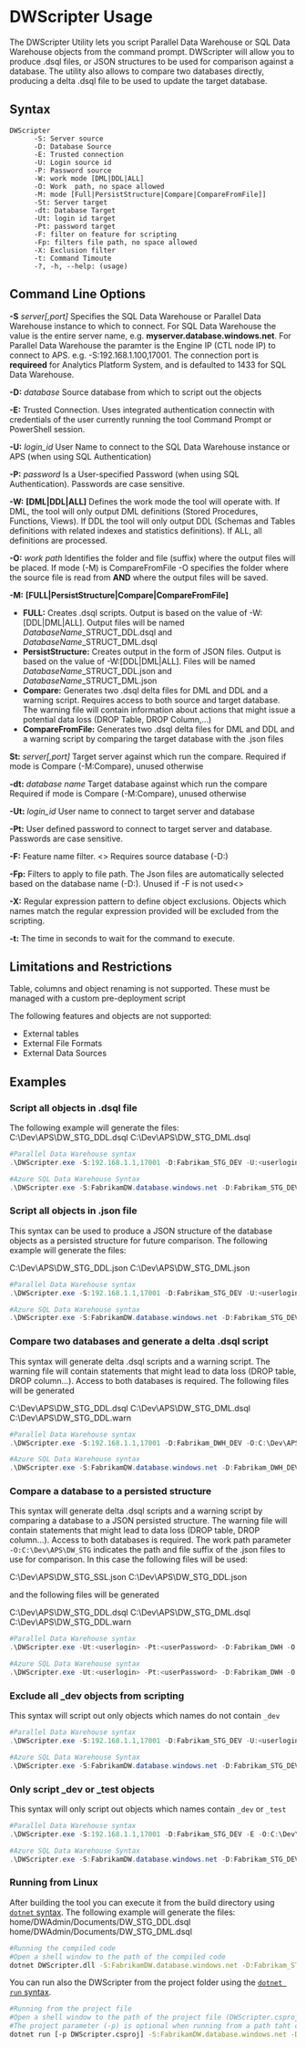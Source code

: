 # DWScripter Usage

The DWScripter Utility lets you script Parallel Data Warehouse or SQL Data Warehouse objects from the command prompt. DWScripter will allow you to produce .dsql files, or JSON structures to be used for comparison against a database.
The utility also allows to compare two databases directly, producing a delta .dsql file to be used to update the target database.

## Syntax

````
DWScripter
      -S: Server source
      -D: Database Source
      -E: Trusted connection
      -U: Login source id
      -P: Password source
      -W: work mode [DML|DDL|ALL]
      -O: Work  path, no space allowed
      -M: mode [Full|PersistStructure|Compare|CompareFromFile]]
      -St: Server target
      -dt: Database Target
      -Ut: login id target
      -Pt: password target
      -F: filter on feature for scripting
      -Fp: filters file path, no space allowed
      -X: Exclusion filter
      -t: Command Timoute
      -?, -h, --help: (usage)

````

## Command Line Options

**-S** *server[,port]*
Specifies the SQL Data Warehouse or Parallel Data Warehouse instance to which to connect. For SQL Data Warehouse the value is the entire server name, e.g. **myserver.database.windows.net**. For Parallel Data Warehouse the paramter is the Engine IP (CTL node IP) to connect to APS. e.g. -S:192.168.1.100,17001. The connection port is **requireed** for Analytics Platform System, and is defaulted to 1433 for SQL Data Warehouse.

**-D:** *database*
Source database from which to script out the objects

**-E:**
Trusted Connection. Uses integrated authentication connectin with credentials of the user currently running the tool Command Prompt or PowerShell session.

**-U:** *login_id*
User Name to connect to the SQL Data Warehouse instance or APS (when using SQL Authentication)

**-P:** *password*
Is a User-specified Password (when using SQL Authentication). Passwords are case sensitive.

**-W:** **[DML|DDL|ALL]**
Defines the work mode the tool will operate with. If DML, the tool will only output DML definitions (Stored Procedures, Functions, Views). If DDL the tool will only output DDL (Schemas and Tables definitions with related indexes and statistics definitions). If ALL, all definitions are processed.

**-O:** *work path*
Identifies the folder and file (suffix) where the output files will be placed. If mode (-M) is CompareFromFile -O specifies the folder where the source file is read from **AND** where the output files will be saved.

**-M:** **[FULL|PersistStructure|Compare|CompareFromFile]**

- **FULL:** Creates .dsql scripts. Output is based on the value of -W:[DDL|DML|ALL]. Output files will be named *DatabaseName*_STRUCT_DDL.dsql and *DatabaseName*_STRUCT_DML.dsql
- **PersistStructure:** Creates output in the form of JSON files. Output is based on the value of -W:[DDL|DML|ALL]. Files will be named *DatabaseName*_STRUCT_DDL.json and *DatabaseName*_STRUCT_DML.json
- **Compare:** Generates two .dsql delta files for DML and DDL and a warning script. Requires access to both source and target database. The warning file will contain information about actions that might issue a potential data loss (DROP Table, DROP Column,...)
- **CompareFromFile:** Generates two .dsql delta files for DML and DDL and a warning script by comparing the target database with the .json files

**St:** *server[,port]*
Target server against which run the compare. Required if mode is Compare (-M:Compare), unused otherwise

**-dt:** *database name*
Target database against which run the compare Required if mode is Compare (-M:Compare), unused otherwise

**-Ut:** *login_id*
User name to connect to target server and database

**-Pt:**
User defined password to connect to target server and database. Passwords are case sensitive.

**-F:**
Feature name filter. <>
Requires source database (-D:)

**-Fp:**
Filters to apply to file path. The Json files are automatically selected based on the database name (-D:). Unused if -F is not used<>

**-X:**
Regular expression pattern to define object exclusions. Objects which names match the regular expression provided will be excluded from the scripting.

**-t:**
The time in seconds to wait for the command to execute.

## Limitations and Restrictions

Table, columns and object renaming is not supported. These must be managed with a custom pre-deployment script

The following features and objects are not supported:

- External tables
- External File Formats
- External Data Sources

## Examples

### **Script all objects in .dsql file**

The following example will generate the files:
C:\Dev\APS\DW_STG_DDL.dsql
C:\Dev\APS\DW_STG_DML.dsql

```PowerShell
#Parallel Data Warehouse syntax
.\DWScripter.exe -S:192.168.1.1,17001 -D:Fabrikam_STG_DEV -U:<userlogin> -P:<userPassword> -O:C:\Dev\APS\DW_STG -M:Full

#Azure SQL Data Warehouse Syntax
.\DWScripter.exe -S:FabrikamDW.database.windows.net -D:Fabrikam_STG_DEV -U:<userlogin> -P:<userPassword> -O:C:\Dev\APS\DW_STG -M:Full
```

### **Script all objects in .json file**

This syntax can be used to produce a JSON structure of the database objects as a persisted structure for future comparison. The following example will generate the files:

C:\Dev\APS\DW_STG_DDL.json
C:\Dev\APS\DW_STG_DML.json

```PowerShell
#Parallel Data Warehouse syntax
.\DWScripter.exe -S:192.168.1.1,17001 -D:Fabrikam_STG_DEV -U:<userlogin> -P:<userPassword> -O:C:\Dev\APS\DW_STG -M:PersistStructure

#Azure SQL Data Warehouse syntax
.\DWScripter.exe -S:FabrikamDW.database.windows.net -D:Fabrikam_STG_DEV -U:<userlogin> -P:<userPassword> -O:C:\Dev\APS\DW_STG -M:PersistStructure
```

### **Compare two databases and generate a delta .dsql script**

This syntax will generate delta .dsql scripts and a warning script. The warning file will contain statements that might lead to data loss (DROP table, DROP column...). Access to both databases is required. The following files will be generated

C:\Dev\APS\DW_STG_DDL.dsql
C:\Dev\APS\DW_STG_DML.dsql
C:\Dev\APS\DW_STG_DDL.warn

```PowerShell
#Parallel Data Warehouse syntax
.\DWScripter.exe -S:192.168.1.1,17001 -D:Fabrikam_DWH_DEV -O:C:\Dev\APS\DW_STG-M:Compare -U:<userlogin> -P:<userPassword> -St:10.192.168.10,17001 -Dt:Fabrikam_DWH_INT -Ut:<Targetuserlogin> -Pt:<TargetuserPassword> -F:All

#Azure SQL Data Warehouse syntax
.\DWScripter.exe -S:FabrikamDW.database.windows.net -D:Fabrikam_DWH_DEV -O:C:\Dev\APS\DW_STG -M:Compare -U:<userlogin> -P:<userPassword> -St:pdwQA.database.windows.net -Dt:Fabrikam_DWH_INT -Ut:<Targetuserlogin> -Pt:<TargetuserPassword> -F:All
```

### **Compare a database to a persisted structure**

This syntax will generate delta .dsql scripts and a warning script by comparing a database to a JSON persisted structure. The warning file will contain statements that might lead to data loss (DROP table, DROP column...). Access to both databases is required.
The work path parameter `-O:C:\Dev\APS\DW_STG` indicates the path and file suffix of the .json files to use for comparison. In this case the following files will be used:

C:\Dev\APS\DW_STG_SSL.json
C:\Dev\APS\DW_STG_DDL.json

and the following files will be generated

C:\Dev\APS\DW_STG_DDL.dsql
C:\Dev\APS\DW_STG_DML.dsql
C:\Dev\APS\DW_STG_DDL.warn

```PowerShell
#Parallel Data Warehouse syntax
.\DWScripter.exe -Ut:<userlogin> -Pt:<userPassword> -D:Fabrikam_DWH -O:C:\Dev\APS\DW_STG -M:CompareFromFile -St:192.168.1.1,17001 -Dt:Fabrikam_DWH_INT -F:ALL

#Azure SQL Data Warehouse syntax
.\DWScripter.exe -Ut:<userlogin> -Pt:<userPassword> -D:Fabrikam_DWH -O:C:\Dev\APS\DW_STG -M:CompareFromFile -St:FabrikamDW.database.windows.net -Dt:Fabrikam_DWH_INT -F:ALL
```

### **Exclude all _dev objects from scripting**

This syntax will script out only objects which names do not contain ```_dev```

```PowerShell
#Parallel Data Warehouse syntax
.\DWScripter.exe -S:192.168.1.1,17001 -D:Fabrikam_STG_DEV -U:<userlogin> -P:<userPassword> -O:C:\Dev\APS\DW_STG -M:Full -X:"_dev"

#Azure SQL Data Warehouse Syntax
.\DWScripter.exe -S:FabrikamDW.database.windows.net -D:Fabrikam_STG_DEV -U:<userlogin> -P:<userPassword> -O:C:\Dev\APS\DW_STG -M:Full -X:"_dev"
```

### **Only script _dev or _test objects**

This syntax will only script out objects which names contain ```_dev``` or ```_test```

```PowerShell
#Parallel Data Warehouse syntax
.\DWScripter.exe -S:192.168.1.1,17001 -D:Fabrikam_STG_DEV -E -O:C:\Dev\APS\DW_STG -M:Full -X:"^((?!_dev|_test).)*$"

#Azure SQL Data Warehouse Syntax
.\DWScripter.exe -S:FabrikamDW.database.windows.net -D:Fabrikam_STG_DEV -E -O:C:\Dev\APS\DW_STG -M:Full -X:"^((?!_dev|_test).)*$"
```

### **Running from Linux**

After building the tool you can execute it from the build directory using [```dotnet``` syntax](https://docs.microsoft.com/en-us/dotnet/core/tools/dotnet-run?tabs=netcore2x).
The following example will generate the files:
home/DWAdmin/Documents/DW_STG_DDL.dsql
home/DWAdmin/Documents/DW_STG_DML.dsql

```bash
#Running the compiled code
#Open a shell window to the path of the compiled code
dotnet DWScripter.dll -S:FabrikamDW.database.windows.net -D:Fabrikam_STG_DEV -U:<userlogin> -P:<userPassword> -O:/home/DWAdmin/Documents/DW_STG -M:Full
```

You can run also the DWScripter from the project folder using the [```dotnet run``` syntax](https://docs.microsoft.com/en-us/dotnet/core/tools/dotnet-run?tabs=netcore2x).

```bash
#Running from the project file
#Open a shell window to the path of the project file (DWScripter.csproj).
#The project parameter (-p) is optional when running from a path taht contains the project file.
dotnet run [-p DWScripter.csproj] -S:FabrikamDW.database.windows.net -D:Fabrikam_STG_DEV -U:<userlogin> -P:<userPassword> -O:/home/DWAdmin/Documents/DW_STG -M:Full
```
